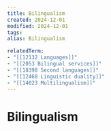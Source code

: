 ```yaml
---
title: Bilingualism
created: 2024-12-01
modified: 2024-12-01
tags: 
alias: Bilingualism

relatedTerm:
- "[[12132 Languages]]"
- "[[2053 Bilingual services]]"
- "[[18398 Second languages]]"
- "[[12468 Linguistic duality]]"
- "[[14023 Multilingualism]]"
---
```

# Bilingualism
